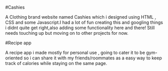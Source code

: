 #Cashies

A Clothing brand website named Cashies which i designed using HTML , CSS and some Javascript.I had a lot of fun creating this and googling things i didnt quite get right,also adding some functionality here and there! Still needs touching up but moving on to other projects for now.

#Recipe app

A recipe app i made mostly for personal use , going to cater it to be gym-oriented so i can share it with my friends/roommates as a easy way to keep track of calories 
while staying on the same page.

